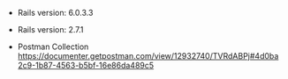 * Rails version: 6.0.3.3

* Rails version: 2.7.1
 
 * Postman Collection https://documenter.getpostman.com/view/12932740/TVRdABPj#4d0ba2c9-1b87-4563-b5bf-16e86da489c5